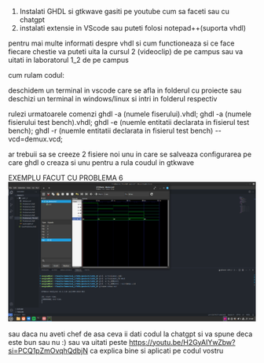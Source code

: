 1. Instalati  GHDL si gtkwave gasiti pe youtube cum sa faceti sau cu chatgpt
2. instalati extensie in VScode sau puteti folosi notepad++(suporta vhdl)

pentru mai multe informati despre vhdl si cum functioneaza si ce face fiecare 
chestie va puteti uita la cursul 2 (videoclip) de pe campus sau va uitati in laboratorul 1_2 de pe campus

cum rulam codul:

deschidem un terminal in vscode care se afla in folderul cu proiecte sau deschizi un terminal in windows/linux si intri in folderul respectiv

rulezi urmatoarele comenzi
ghdl -a (numele fiserului).vhdl;
ghdl -a (numele fisierului test bench).vhdl;
ghdl -e (nuemle entitatii declarata in fisierul test bench);
ghdl -r (nuemle entitatii declarata in fisierul test bench) --vcd=demux.vcd;

ar trebuii sa se creeze 2 fisiere noi 
unu in care se salveaza configurarea pe care ghdl o creaza 
si unu pentru a rula coudul in gtkwave


EXEMPLU FACUT CU PROBLEMA 6 
![Alt text](imagine.png)

sau daca nu aveti chef de asa ceva ii dati codul la chatgpt si va spune deca este bun sau nu :) 
sau va uitati peste https://youtu.be/H2GyAIYwZbw?si=PCQ1pZmOvqhQdbjN ca explica bine si aplicati pe codul vostru 
